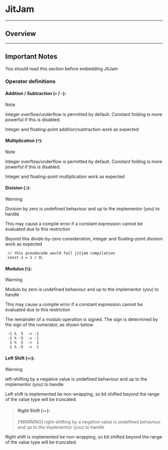 # JitJam

---

## Overview

---

## Important Notes
You should read this section before embedding JitJam


### Operator definitions

#### Addition / Subtraction (`+` / `-`):
> [!NOTE]
> Integer overflow/underflow is permitted by default. Constant folding is more powerful if this is disabled.

Integer and floating-point addition/subtraction work as expected

#### Multiplication (`*`):
> [!NOTE]
> Integer overflow/underflow is permitted by default. Constant folding is more powerful if this is disabled.

Integer and floating-point multiplication work as expected

#### Division (`/`):
> [!WARNING]
> Division by zero is undefined behaviour and up to the implementor (you) to handle
> 
> This may cause a compile error if a constant expression cannot be evaluated due to this restriction

Beyond this divide-by-zero consideration, integer and floating-point division work as expected
```
 // this pseudocode would fail jitjam compilation
 const x = 1 / 0;
```

#### Modulus (`%`):
> [!WARNING]
> Modulo by zero is undefined behaviour and up to the implementor (you) to handle
>
> This may cause a compile error if a constant expression cannot be evaluated due to this restriction
 
The remainder of a modulo operation is signed. The sign is determined by the sign of the numerator, as shown below.
```
 -1 %  5  -> -1
 -1 % -5  -> -1
  1 %  5  ->  1
  1 % -5  ->  1
```

#### Left Shift (`<<`):
> [!WARNING]
> left-shifting by a negative value is undefined behaviour and up to the implementor (you) to handle

Left shift is implemented be non-wrapping, so bit shifted beyond the range of the value type will be truncated.

> #### Right Shift (`>>`):
> [!WARNING]
> right-shifting by a negative value is undefined behaviour and up to the implementor (you) to handle

Right shift is implemented be non-wrapping, so bit shifted beyond the range of the value type will be truncated.
    
     

